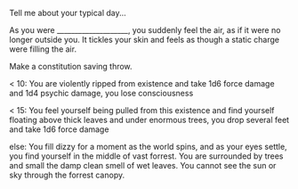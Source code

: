 Tell me about your typical day...

As you were ____________________, you suddenly feel the air, as if it were no longer outside you. It tickles your skin and feels as though a static charge were filling the air. 

Make a constitution saving throw.

< 10: You are violently ripped from existence and take 1d6 force damage and 1d4 psychic damage, you lose consciousness

< 15: You feel yourself being pulled from this existence and find yourself floating above thick leaves and under enormous trees, you drop several feet and take 1d6 force damage

else: You fill dizzy for a moment as the world spins, and as your eyes settle, you find yourself in the middle of vast forrest. You are surrounded by trees and small the damp clean smell of wet leaves. You cannot see the sun or sky through the forrest canopy.
